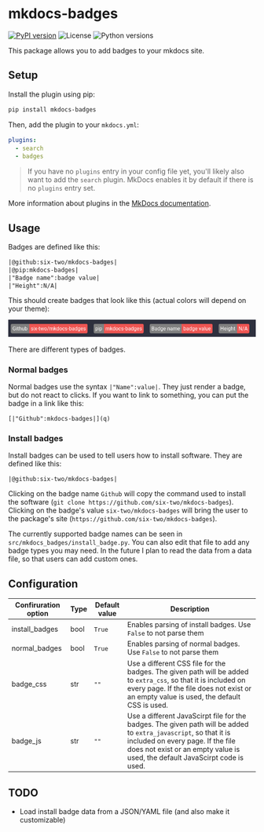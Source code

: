 # mkdocs-badges
[![PyPI version](https://img.shields.io/pypi/v/mkdocs-badges)](https://pypi.org/project/mkdocs-badges/)
![License](https://img.shields.io/pypi/l/mkdocs-badges)
![Python versions](https://img.shields.io/pypi/pyversions/mkdocs-badges)

This package allows you to add badges to your mkdocs site.

## Setup

Install the plugin using pip:

```bash
pip install mkdocs-badges
```

Then, add the plugin to your `mkdocs.yml`:

```yaml
plugins:
  - search
  - badges
```

> If you have no `plugins` entry in your config file yet, you'll likely also want to add the `search` plugin. MkDocs enables it by default if there is no `plugins` entry set.

More information about plugins in the [MkDocs documentation](http://www.mkdocs.org/user-guide/plugins/).

## Usage

Badges are defined like this:

```
|@github:six-two/mkdocs-badges|
|@pip:mkdocs-badges|
|"Badge name":badge value|
|"Height":N/A|
```

This should create badges that look like this (actual colors will depend on your theme):

![Screenshot of badges](badges_screenshot.png)

There are different types of badges.

### Normal badges

Normal badges use the syntax `|"Name":value|`.
They just render a badge, but do not react to clicks.
If you want to link to something, you can put the badge in a link like this:

```
[|"Github":mkdocs-badges|](q)
```

### Install badges

Install badges can be used to tell users how to install software.
They are defined like this:

```
|@github:six-two/mkdocs-badges|
```

Clicking on the badge name `Github` will copy the command used to install the software (`git clone https://github.com/six-two/mkdocs-badges`).
Clicking on the badge's value `six-two/mkdocs-badges` will bring the user to the package's site (`https://github.com/six-two/mkdocs-badges`).

The currently supported badge names can be seen in `src/mkdocs_badges/install_badge.py`.
You can also edit that file to add any badge types you may need.
In the future I plan to read the data from a data file, so that users can add custom ones.


## Configuration

Confiruration option | Type | Default value | Description
---|---|---|---
install_badges | bool | `True` | Enables parsing of install badges. Use `False` to not parse them
normal_badges | bool | `True` | Enables parsing of normal badges. Use `False` to not parse them
badge_css | str | `""` | Use a different CSS file for the badges. The given path will be added to `extra_css`, so that it is included on every page. If the file does not exist or an empty value is used, the default CSS is used.
badge_js | str | `""` | Use a different JavaScirpt file for the badges. The given path will be added to `extra_javascript`, so that it is included on every page. If the file does not exist or an empty value is used, the default JavaScirpt code is used.

## TODO

- Load install badge data from a JSON/YAML file (and also make it customizable)
